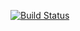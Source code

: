 [![Build Status](https://travis-ci.com/fireplex/saffirabot.svg?token=sbpyY378fZyZpdyyP1zN&branch=master)](https://travis-ci.com/fireplex/saffirabot)
